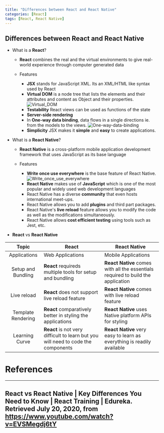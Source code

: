 ```yaml
---
title: "Differences between React and React Native"
categories: [React]
tags: [React, React Native]
---
```


## Differences between React and React Native

* What is a **React**?
  - **React** combines the real and the virtual environments to give real-world experience through computer generated data

  - Features
    - **JSX** stands for JavaScript XML. Its an XML/HTML like syntax used by React
    - **Virtual DOM** is a node tree that lists the elements and their attributes and content as Object and their properties.
      ![Virtual_DOM](https://user-images.githubusercontent.com/32950391/87983461-68366a80-caa6-11ea-866d-fba6e2ae4399.JPG)
    - **Testability** React views can be used as functions of the state
    - **Server-side rendering**
    - In **One-way data binding**, data flows in a single directions
      ie. from the models to the views.
      ![One-way-data-binding](https://user-images.githubusercontent.com/32950391/87984104-73d66100-caa7-11ea-84c2-2d16224aedcc.JPG)
    - **Simplicity** JSX makes it **simple** and **easy** to create applications.

* What is a **React Native**?
  - **React Native** is a cross-platform mobile application development framework that uses JavaScript as its base language

  - Features
    - **Write once use everywhere** is the base feature of React Native.
      ![Write_once_use_everywhere](https://user-images.githubusercontent.com/32950391/87984741-6ff70e80-caa8-11ea-8999-b4ac74266992.JPG)
    - **React Native** makes use of **JavaScript** which is one of the most popular and widely used web development languages
    - React Native has a diverse **community** that even hosts international meet-ups.
    - React Native allows you to add **plugins** and third part packages.
    - React Native's **live reload** feature allows you to modify the code as well as the modifications simultaneously.
    - React Native allows **cost efficient testing** using tools such as Jest, etc.

* **React** vs **React Native**

| Topic                 | React                                                                             | React Native          |
| :---:                 | ---                                                                               | ---                   |
| Applications          | Web Applications                                                                  | Mobile Applications   |
| Setup and Bundling    | **React** requireds multiple tools for setup and bundling                         | **React Native** comes with all the essentials required to build the application  |
| Live reload           | **React** does not support live reload feature                                    | **React Native** comes with live reload feature   |
| Template Rendering    | **React** comparatively better in styling the applications                        | **React Native** uses Native platform APIs for styling    |
| Learning Curve        | **React** is not very difficult to learn but you will need to code the components | **React Native** very easy to learn as everything is readily available    |

# References
---
React vs React Native | Key Differences You Need to Know | React Training | Edureka. Retrieved July 20, 2020, from <https://www.youtube.com/watch?v=EVSMegdj6tY>
---